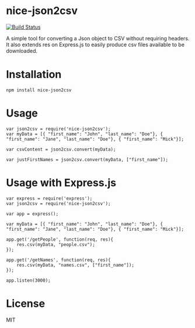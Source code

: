 nice-json2csv
=============
[![Build Status](https://secure.travis-ci.org/matteofigus/nice-json2csv.png?branch=master)](http://travis-ci.org/matteofigus/nice-json2csv)

A simple tool for converting a Json object to CSV without requiring headers.
It also extends res on Express.js to easily produce csv files available to be downloaded.

# Installation

	npm install nice-json2csv

# Usage

	var json2csv = require('nice-json2csv');
	var myData = [{ "first_name": "John", "last_name": "Doe"}, { "first_name": "Jane", "last_name": "Doe"}, { "first_name": "Mick"}];

	var csvContent = json2csv.convert(myData);

	var justFirstNames = json2csv.convert(myData, ["first_name"]);

# Usage with Express.js
	
	var express = require('express');
	var json2csv = require('nice-json2csv');

	var app = express();

	var myData = [{ "first_name": "John", "last_name": "Doe"}, { "first_name": "Jane", "last_name": "Doe"}, { "first_name": "Mick"}];

	app.get('/getPeople', function(req, res){
		res.csv(myData, "people.csv");
	});

	app.get('/getNames', function(req, res){
		res.csv(myData, "names.csv", ["first_name"]);
	});

	app.listen(3000);

# License

MIT